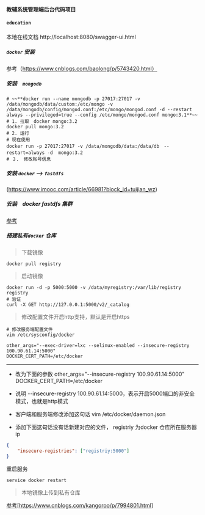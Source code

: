 #### 教辅系统管理端后台代码项目
#### `education`

本地在线文档 http://localhost:8080/swagger-ui.html

##### `docker` 安装

参考（https://www.cnblogs.com/baolong/p/5743420.html）

##### 安装　`mongodb`

```shell
# ~~**docker run --name mongodb -p 27017:27017 -v /data/mongodb/data/custom:/etc/mongo -v /data/mongodb/config/mongod.conf:/etc/mongo/mongod.conf -d --restart always --privileged=true --config /etc/mongo/mongod.conf mongo:3.1**~~
# 1. 拉取　docker mongo:3.2
docker pull mongo:3.2
# 2. 运行
# 现在使用
docker run -p 27017:27017 -v /data/mongodb/data:/data/db　--restart=always -d  mongo:3.2　
# ３． 修改账号信息

``` 

##### 安装 `docker` --> `fastdfs`

(https://www.imooc.com/article/66981?block_id=tuijian_wz)

##### 安装　docker fastdfs 集群

[参考](http://www.voidcn.com/article/p-henmynqs-boc.html)

##### 搭建私有`docker` 仓库

> 下载镜像

```shell
docker pull registry
```

> 启动镜像

```shell
docker run -d -p 5000:5000 -v /data/myregistry:/var/lib/registry registry
# 验证
curl -X GET http://127.0.0.1:5000/v2/_catalog
```

> 修改配置文件开启http支持，默认是开启https

```shell
# 修改服务端配置文件
vim /etc/sysconfig/docker

other_args="--exec-driver=lxc --selinux-enabled --insecure-registry 100.90.61.14:5000"
DOCKER_CERT_PATH=/etc/docker
```

------------------------------

* 改为下面的参数 other_args="--insecure-registry 100.90.61.14:5000"
  DOCKER_CERT_PATH=/etc/docker
* 说明 --insecure-registry 100.90.61.14:5000，表示开启5000端口的非安全模式，也就是http模式

* 客户端和服务端修改添加这句话 vim /etc/docker/daemon.json
* 添加下面这句话没有话新建对应的文件， registriy 为docker 仓库所在服务器ip

```json
{
    "insecure-registries": ["registriy:5000"]
}
```

重启服务

```shell
service docker restart
```

> 本地镜像上传到私有仓库

[参考](https://www.cnblogs.com/kangoroo/p/7994801.html)[https://www.cnblogs.com/kangoroo/p/7994801.html]


